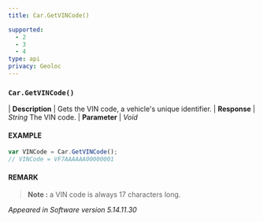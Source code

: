 ```yaml
---
title: Car.GetVINCode()

supported:
  - 2
  - 3
  - 4
type: api
privacy: Geoloc
---
```


### `Car.GetVINCode()`

| **Description** | Gets the VIN code, a vehicle's unique identifier.
| **Response** | *String*  The VIN code.
| **Parameter**   | *Void*

#### EXAMPLE

```javascript
var VINCode = Car.GetVINCode();
// VINCode = VF7AAAAAA00000001
```

#### REMARK

>**Note :** a VIN code is always 17 characters long.

*Appeared in Software version 5.14.11.30*
